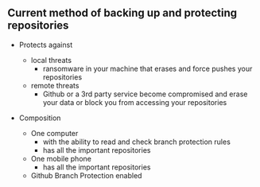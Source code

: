 ## Current method of backing up and protecting repositories

- Protects against
  - local threats
    - ransomware in your machine that erases and force pushes your repositories
  - remote threats
    - Github or a 3rd party service become compromised and erase your data or block you from accessing your repositories

- Composition
  - One computer
    - with the ability to read and check branch protection rules
    - has all the important repositories
  - One mobile phone
    - has all the important repositories
  - Github Branch Protection enabled
